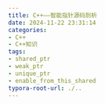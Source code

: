 ```yaml
---
title: C++——智能指针源码剖析
date: 2024-11-22 23:31:14
categories:
- C++
- C++知识
tags: 
- shared_ptr
- weak_ptr
- unique_ptr
- enable_from_this_shared
typora-root-url: ./.. 
---
```


